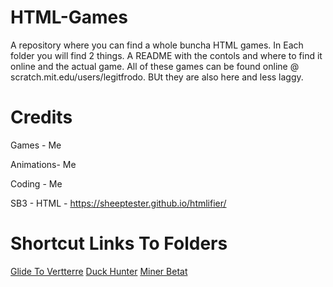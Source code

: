 # HTML-Games
A repository where you can find a whole buncha HTML games. In Each folder you will find 2 things. A README with  the contols and where to find it online and the actual game. All of these games can be found online @ scratch.mit.edu/users/legitfrodo. BUt they are also here and less laggy. 


# Credits
Games - Me

Animations- Me

Coding - Me

SB3 - HTML - https://sheeptester.github.io/htmlifier/


# Shortcut Links To Folders

<a href="https://github.com/GanOnsauce/HTML-Games/tree/main/GlideToVertterre">Glide To Vertterre</a>
<a href="https://github.com/GanOnsauce/HTML-Games/tree/main/duckhunter">Duck Hunter</a>
<a href="https://github.com/GanOnsauce/HTML-Games/tree/main/minerbeta">Miner Betat</a>
